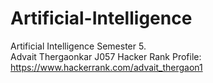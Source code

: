 # Artificial-Intelligence
Artificial Intelligence Semester 5.  
Advait Thergaonkar J057
Hacker Rank Profile: https://www.hackerrank.com/advait_thergaon1

